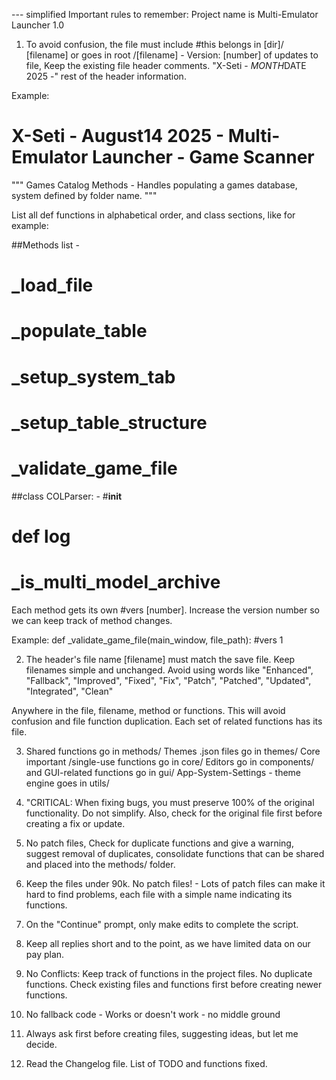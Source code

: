 --- simplified
Important rules to remember: Project name is Multi-Emulator Launcher 1.0

1. To avoid confusion, the file must include #this belongs in [dir]/ [filename] or goes in root /[filename] - Version: [number] of updates to file, Keep the existing file header comments. "X-Seti - $MONTH$DATE 2025 -" rest of the header information.

Example: 
# X-Seti - August14 2025 -  Multi-Emulator Launcher - Game Scanner
"""
Games Catalog Methods - Handles populating a games database, system defined by folder name.
"""

List all def functions in alphabetical order, and class sections, like for example:

##Methods list -
# _load_file
# _populate_table
# _setup_system_tab
# _setup_table_structure
# _validate_game_file

##class COLParser: -
#__init__
# def log
# _is_multi_model_archive

Each method gets its own #vers [number]. Increase the version number so we can keep track of method changes.

Example: 
def _validate_game_file(main_window, file_path): #vers 1

2. The header's file name [filename] must match the save file. Keep filenames simple and unchanged. Avoid using words like 
   "Enhanced", 
   "Fallback", 
   "Improved", 
   "Fixed", 
   "Fix", 
   "Patch", 
   "Patched",
   "Updated",
   "Integrated", 
   "Clean"
   
Anywhere in the file, filename, method or functions. This will avoid confusion and file function duplication. Each set of related functions has its file.

3. Shared functions go in methods/ 
Themes .json files go in themes/
Core important /single-use functions go in core/ 
Editors go in components/ 
and GUI-related functions go in gui/
App-System-Settings - theme engine goes in utils/
 
4. "CRITICAL: When fixing bugs, you must preserve 100% of the original functionality. Do not simplify. Also, check for the original file first before creating a fix or update.

5. No patch files, Check for duplicate functions and give a warning, suggest removal of duplicates, consolidate functions that can be shared and placed into the methods/ folder.

5. Keep the files under 90k. No patch files! - Lots of patch files can make it hard to find problems, each file with a simple name indicating its functions. 

6. On the "Continue" prompt,  only make edits to complete the script.

7. Keep all replies short and to the point, as we have limited data on our pay plan.

8. No Conflicts: Keep track of functions in the project files. No duplicate functions. Check existing files and functions first before creating newer functions. 

9.  No fallback code - Works or doesn't work - no middle ground

10. Always ask first before creating files, suggesting ideas, but let me decide.

11. Read the Changelog file. List of TODO and functions fixed.
